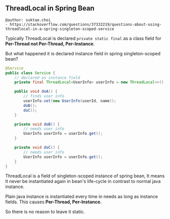## ThreadLocal in Spring Bean

```
@author: suktae.choi
- https://stackoverflow.com/questions/37332219/questions-about-using-threadlocal-in-a-spring-singleton-scoped-service
```

Typically ThreadLocal is declared `private static final` as a class field for **Per-Thread not Per-Thread, Per-Instance**.

But what happened it is declared instance field in spring singleton-scoped bean?

```java
@Service
public class Service {
    // declared as instance field
    private final ThreadLocal<UserInfo> userInfo = new ThreadLocal<>();

    public void doA() {
        // finds user info
        userInfo.set(new UserInfo(userId, name));
        doB();
        doC();
    }

    private void doB() {
        // needs user info
        UserInfo userInfo = userInfo.get();
    }

    private void doC() {
        // needs user info
        UserInfo userInfo = userInfo.get();
    }
}
```

ThreadLocal is a field of singleton-scoped instance of spring bean, It means It never be instantiated again in bean's life-cycle in contrast to normal java instance.

Plain java instance is instantiated every time in needs as long as instance fields. This causes **Per-Thread, Per-Instance.**

So there is no reason to leave it static.
